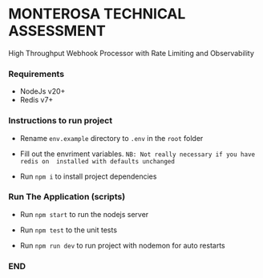 # MONTEROSA TECHNICAL ASSESSMENT

High Throughput Webhook Processor with Rate Limiting and
Observability

### Requirements

- NodeJs v20+
- Redis v7+

### Instructions to run project

-   Rename `env.example` directory to `.env`
    in the `root` folder

-   Fill out the envriment variables.
    `NB: Not really necessary if you have redis on 
    installed with defaults unchanged `

-   Run `npm i` to install project dependencies

### Run The Application (scripts)
-   Run `npm start` to run the nodejs server 

-   Run `npm test` to the unit tests

-   Run `npm run dev` to run project
    with nodemon for auto restarts

### END
